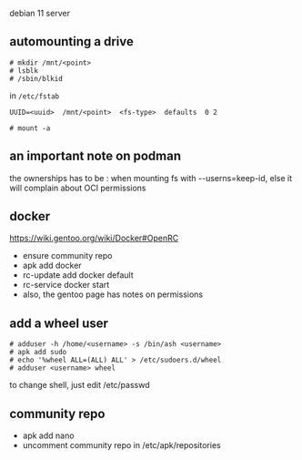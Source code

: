 debian 11 server

## automounting a drive

```
# mkdir /mnt/<point>
# lsblk
# /sbin/blkid
```

in `/etc/fstab`

```
UUID=<uuid>  /mnt/<point>  <fs-type>  defaults  0 2
```

```
# mount -a
```

## an important note on podman

the ownerships has to be <user>:<user> when mounting fs with --userns=keep-id, else it will complain about OCI permissions









## docker

https://wiki.gentoo.org/wiki/Docker#OpenRC

- ensure community repo
- apk add docker
- rc-update add docker default
- rc-service docker start
- also, the gentoo page has notes on permissions


## add a wheel user

```
# adduser -h /home/<username> -s /bin/ash <username>
# apk add sudo
# echo '%wheel ALL=(ALL) ALL' > /etc/sudoers.d/wheel
# adduser <username> wheel
```

to change shell, just edit /etc/passwd

## community repo

- apk add nano
- uncomment community repo in /etc/apk/repositories

